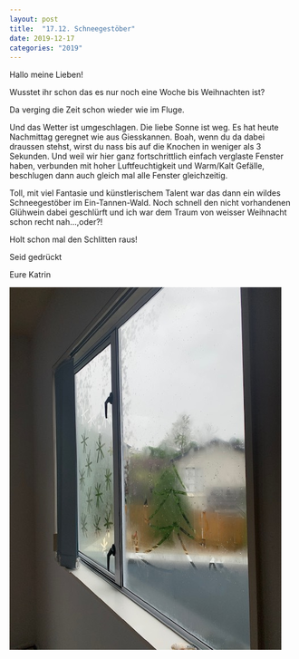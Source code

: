 ```yaml
---
layout: post
title:  "17.12. Schneegestöber"
date: 2019-12-17
categories: "2019"
---
```

Hallo meine Lieben!


Wusstet ihr schon das es nur noch eine Woche bis Weihnachten ist?

Da verging die Zeit schon wieder wie im Fluge.

Und das Wetter ist umgeschlagen. Die liebe Sonne ist weg. Es hat heute Nachmittag geregnet wie aus Giesskannen. Boah, wenn du da dabei draussen stehst, wirst du nass bis auf die Knochen in weniger als 3 Sekunden. Und weil wir hier ganz fortschrittlich einfach verglaste Fenster haben, verbunden mit hoher Luftfeuchtigkeit und Warm/Kalt Gefälle, beschlugen dann auch gleich mal alle Fenster gleichzeitig. 

Toll, mit viel Fantasie und künstlerischem Talent war das dann ein wildes Schneegestöber im Ein-Tannen-Wald. Noch schnell den nicht vorhandenen Glühwein dabei geschlürft und ich war dem Traum von weisser Weihnacht schon recht nah...,oder?!

Holt schon mal den Schlitten raus!

Seid gedrückt

Eure Katrin









![image1.jpeg](/assets/2019-12-17/image1.jpeg)

